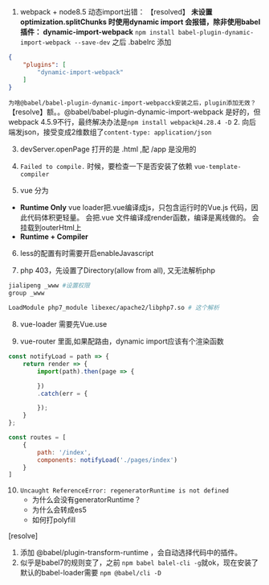 1. webpack + node8.5 动态import出错：
【resolved】 **未设置optimization.splitChunks 时使用dynamic import 会报错，除非使用babel插件： dynamic-import-webpack**
`npm install babel-plugin-dynamic-import-webpack --save-dev`
之后 .babelrc 添加
``` json
{
    "plugins": [
        "dynamic-import-webpack"
    ]
}
```
`为啥@babel/babel-plugin-dynamic-import-webpacck安装之后，plugin添加无效？`
【resolve】额。。@babel/babel-plugin-dynamic-import-webpack 是好的，但webpack 4.5.9不行，最终解决办法是`npm install webpack@4.28.4 -D`
2. 向后端发json，接受变成2维数组了`content-type: application/json`

3. devServer.openPage 打开的是 .html ,配 /app 是没用的

4. `Failed to compile.` 时候，要检查一下是否安装了依赖 `vue-template-compiler`

5. vue 分为
- **Runtime Only**
vue loader把.vue编译成js，只包含运行时的Vue.js 代码，因此代码体积更轻量。
会把.vue 文件编译成render函数，编译是离线做的。
会挂载到outerHtml上
- **Runtime + Compiler**

6. less的配置有时需要开启enableJavascript

7. php 403，先设置了Directory(allow from all), 又无法解析php
``` bash
jialipeng _www #设置权限
group _www

LoadModule php7_module libexec/apache2/libphp7.so # 这个解析
```

8. vue-loader 需要先Vue.use

9. vue-router 里面,如果配路由，dynamic import应该有个渲染函数
``` js
const notifyLoad = path => {
    return render => {
        import(path).then(page => {

        })
        .catch(err = {

        });
    }
};

const routes = [
    {
        path: '/index',
        components: notifyLoad('./pages/index')
    }
]
```
10. `Uncaught ReferenceError: regeneratorRuntime is not defined`
    - 为什么会没有generatorRuntime？
    - 为什么会转成es5
    - 如何打polyfill

[resolve]
1. 添加 @babel/plugin-transform-runtime ，会自动选择代码中的插件。
2. 似乎是babel7的规则变了，之前 `npm babel balel-cli -g`就ok，现在安装了默认的babel-loader需要 `npm @babel/cli -D`
